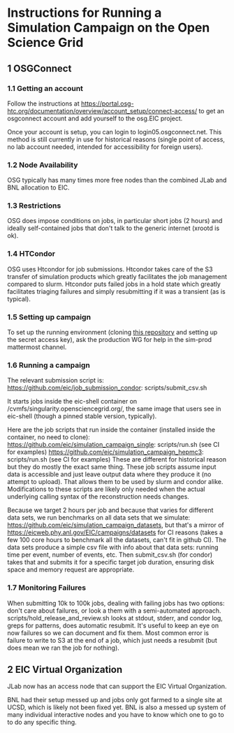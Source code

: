 # Instructions for Running a Simulation Campaign on the Open Science Grid

## 1 OSGConnect

### 1.1 Getting an account
Follow the instructions at 
https://portal.osg-htc.org/documentation/overview/account_setup/connect-access/
to get an osgconnect account and add yourself to the osg.EIC project.

Once your account is setup, you can login to login05.osgconnect.net. This method is still currently in use for historical reasons (single point of access, no lab account needed, intended for accessibility for foreign users). 

### 1.2 Node Availability 
OSG typically has many times more free nodes than the combined JLab and BNL allocation to EIC. 

### 1.3 Restrictions
OSG does impose conditions on jobs, in particular short jobs (2 hours) and ideally self-contained jobs that don't talk to the generic internet (xrootd is ok). 

### 1.4 HTCondor
OSG uses Htcondor for job submissions. Htcondor takes care of the S3 transfer of simulation products which greatly facilitates the job management compared to slurm.
Htcondor puts failed jobs in a hold state which greatly facilitates triaging failures and simply resubmitting if it was a transient (as is typical).

### 1.5 Setting up campaign 
To set up the running environment (cloning [this repository](https://github.com/eic/job_submission_condor) and setting up the secret access key), ask the production WG for help in the sim-prod mattermost channel.  

### 1.6 Running a campaign
The relevant submission script is:
https://github.com/eic/job_submission_condor: scripts/submit_csv.sh

It starts jobs inside the eic-shell container on /cvmfs/singularity.opensciencegrid.org/, the same image that users see in eic-shell (though a pinned stable version, typically).

Here are the job scripts that run inside the container (installed inside the container, no need to clone):
https://github.com/eic/simulation_campaign_single: scripts/run.sh (see CI for examples)
https://github.com/eic/simulation_campaign_hepmc3: scripts/run.sh (see CI for examples)
These are different for historical reason but they do mostly the exact same thing. These job scripts assume input data is accessible and just leave output data where they produce it (no attempt to upload). That allows them to be used by slurm and condor alike. Modifications to these scripts are likely only needed when the actual underlying calling syntax of the reconstruction needs changes.

Because we target 2 hours per job and because that varies for different data sets, we run benchmarks on all data sets that we simulate:
https://github.com/eic/simulation_campaign_datasets, but that's a mirror of https://eicweb.phy.anl.gov/EIC/campaigns/datasets for CI reasons (takes a few 100 core hours to benchmark all the datasets, can't fit in github CI). The data sets produce a simple csv file with info about that data sets: running time per event, number of events, etc. Then submit_csv.sh (for condor) takes that and submits it for a specific target job duration, ensuring disk space and memory request are appropriate.

### 1.7 Monitoring Failures
When submitting 10k to 100k jobs, dealing with failing jobs has two options: don't care about failures, or look a them with a semi-automated approach. scripts/hold_release_and_review.sh looks at stdout, stderr, and condor log, greps for patterns, does automatic resubmit. It's useful to keep an eye on now failures so we can document and fix them. Most common error is failure to write to S3 at the end of a job, which just needs a resubmit (but does mean we ran the job for nothing).


## 2 EIC Virtual Organization

JLab now has an access node that can support the EIC Virtual Organization.

BNL had their setup messed up and jobs only got farmed to a single site at UCSD, which is likely not been fixed yet. BNL is also a messed up system of many individual interactive nodes and you have to know which one to go to to do any specific thing.
